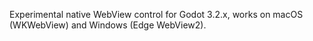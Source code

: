 Experimental native WebView control for Godot 3.2.x, works on macOS (WKWebView) and Windows (Edge WebView2).

